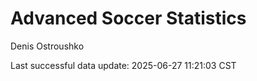 # Advanced Soccer Statistics
Denis Ostroushko

<!-- gfm -->

Last successful data update: 2025-06-27 11:21:03 CST
